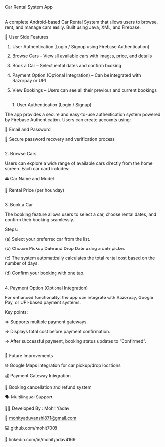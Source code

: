 Car Rental System App

<br>
A complete Android-based Car Rental System that allows users to browse, rent, and manage cars easily.
Built using Java, XML, and Firebase.

<br>

👥 User Side Features

1. User Authentication (Login / Signup using Firebase Authentication)

2. Browse Cars – View all available cars with images, price, and details

3. Book a Car – Select rental dates and confirm booking

4. Payment Option (Optional Integration) – Can be integrated with Razorpay or UPI

5. View Bookings – Users can see all their previous and current bookings

   <br>
   1. User Authentication (Login / Signup)

The app provides a secure and easy-to-use authentication system powered by Firebase Authentication.
Users can create accounts using:

📧 Email and Password

🔑 Secure password recovery and verification process

<br>
2. Browse Cars

Users can explore a wide range of available cars directly from the home screen.
Each car card includes:

🚘 Car Name and Model

💸 Rental Price (per hour/day)

<br>
3. Book a Car

The booking feature allows users to select a car, choose rental dates, and confirm their booking seamlessly.

Steps:

(a) Select your preferred car from the list.

(b) Choose Pickup Date and Drop Date using a date picker.

(c) The system automatically calculates the total rental cost based on the number of days.

(d) Confirm your booking with one tap.

<br>
4. Payment Option (Optional Integration)

For enhanced functionality, the app can integrate with Razorpay, Google Pay, or UPI-based payment systems.

Key points:

=> Supports multiple payment gateways.

=> Displays total cost before payment confirmation.

=> After successful payment, booking status updates to “Confirmed”.

<br>
🚀 Future Improvements

🌐 Google Maps integration for car pickup/drop locations

💰 Payment Gateway Integration

🔄 Booking cancellation and refund system

🗣️ Multilingual Support

👨‍💻 Developed By :  Mohit Yadav

📧 mohityaduvanshi871@gmail.com

💻 github.com/mohit7008

🔗 linkedin.com/in/mohityadav4169
